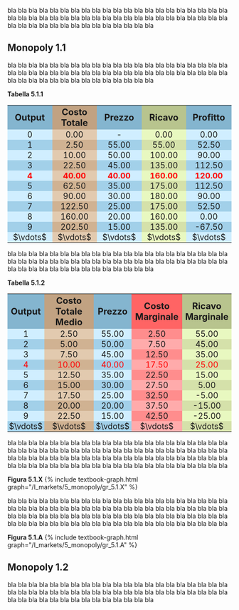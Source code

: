 


bla bla bla bla bla bla bla bla bla bla bla bla bla bla bla bla bla bla bla bla bla bla bla bla bla bla bla bla 
bla bla bla bla bla bla bla bla bla bla bla bla bla bla bla bla bla bla bla bla bla bla bla bla bla bla bla bla


<h2 id="SUBSEC_monopoly1.1-it">Monopoly 1.1</h2>

bla bla bla bla bla bla bla bla bla bla bla bla bla bla bla bla bla bla bla bla bla bla bla bla bla bla bla bla 
bla bla bla bla bla bla bla bla bla bla bla bla bla bla bla bla bla bla bla bla bla bla bla bla bla bla bla bla


<a id="tab_5.1.1"><strong>Tabella 5.1.1</strong></a>
<!---light blue = #d0eeff --->
<!---darker blue = #a2d0e9 --->
<!---light red = #ffa8a8 --->
<!---darker red = #ffd0d0 --->
<!---buyer darker color = #d5e1aa --->
<!---buyer light color = #e8f8c0 --->
<!---seller darker color = #f8e3c0 --->
<!---seller light color = #f8f4e1 --->
<style>
  .alf th,
  .alf td { padding: 1px; text-align: center; font-size: 18px; }
  .alf th { padding: 3px;  font-size: 20px; }
  .alf th:nth-child(1){ background-color: #84B5CF; }
  .alf th:nth-child(5){ background-color: #84B5CF; }
  .alf th:nth-child(4){ background-color: #B8C48E; }
  .alf th:nth-child(2){ background-color: #C1A282; }
  .alf th:nth-child(3){ background-color: #84B5CF; }

  .alf tr:nth-child(2n+1) td:nth-child(2){background: #D0B292;} 
  .alf tr:nth-child(2n+2) td:nth-child(2){background: #E2CAAF;} 

  .alf tr:nth-child(2n+1) td:nth-child(4){background: #d5e1aa;} 
  .alf tr:nth-child(2n+2) td:nth-child(4){background: #e8f8c0;} 

  .alf tr:nth-child(2n+1) td:nth-child(3){background: #a2d0e9;} 
  .alf tr:nth-child(2n+2) td:nth-child(3){background: #d0eeff;} 

  .alf tr:nth-child(2n+1) td:nth-child(1){background: #a2d0e9;} 
  .alf tr:nth-child(2n+2) td:nth-child(1){background: #d0eeff;} 

  .alf tr:nth-child(2n+1) td:nth-child(5){background: #a2d0e9;} 
  .alf tr:nth-child(2n+2) td:nth-child(5){background: #d0eeff;} 

  .alf tr:nth-child(6) {color: red; font-weight: bold; }

</style>

  <table class="alf">
    <tr>
      <th style="width:15%"> Output </th>
      <th style="width:15%"> Costo Totale </th>
      <th style="width:15%"> Prezzo </th>
      <th style="width:15%"> Ricavo </th>
      <th style="width:15%"> Profitto </th>
    </tr>
    <tr> <td>0</td>  <td>0.00</td> <td> - </td> <td>0.00</td> <td>0.00</td>  </tr>
    <tr> <td>1</td>  <td>2.50</td> <td>55.00</td> <td>55.00</td> <td>52.50</td>  </tr>
    <tr> <td>2</td>  <td>10.00</td> <td>50.00</td> <td>100.00</td> <td>90.00</td> </tr>
    <tr> <td>3</td>  <td>22.50</td> <td>45.00</td> <td>135.00</td> <td>112.50</td> </tr>
    <tr> <td>4</td>  <td>40.00</td> <td>40.00</td> <td>160.00</td> <td>120.00</td> </tr>
    <tr> <td>5</td>  <td>62.50</td> <td>35.00</td> <td>175.00</td> <td>112.50</td> </tr>
    <tr> <td>6</td>  <td>90.00</td> <td>30.00</td> <td>180.00</td> <td>90.00</td> </tr>
    <tr> <td>7</td>  <td>122.50</td> <td>25.00</td> <td>175.00</td> <td>52.50</td> </tr>
    <tr> <td>8</td>  <td>160.00</td> <td>20.00</td> <td>160.00</td> <td>0.00</td> </tr>
    <tr> <td>9</td>  <td>202.50</td> <td>15.00</td> <td>135.00</td> <td>-67.50</td> </tr>
    <tr> <td>$\vdots$</td> <td>$\vdots$</td> <td>$\vdots$</td> <td>$\vdots$</td> <td>$\vdots$</td> </tr>
  </table>






bla bla bla bla bla bla bla bla bla bla bla bla bla bla bla bla bla bla bla bla bla bla bla bla bla bla bla bla
bla bla bla bla bla bla bla bla bla bla bla bla bla bla bla bla bla bla bla bla bla bla bla bla bla bla bla bla 







<a id="tab_5.1.2"><strong>Tabella 5.1.2</strong></a>
<!---light blue = #d0eeff --->
<!---darker blue = #a2d0e9 --->
<!---light red = #ffa8a8 --->
<!---darker red = #ffd0d0 --->
<!---buyer darker color = #d5e1aa --->
<!---buyer light color = #e8f8c0 --->
<!---seller darker color = #f8e3c0 --->
<!---seller light color = #f8f4e1 --->
<style>
  .alf2 th,
  .alf2 td { padding: 1px; text-align: center; font-size: 18px; }
  .alf2 th { padding: 3px;  font-size: 20px; }
  .alf2 th:nth-child(1){ background-color: #84B5CF; }
  .alf2 th:nth-child(5){ background-color: #B8C48E; }
  .alf2 th:nth-child(4){ background-color: #FF6464; }
  .alf2 th:nth-child(2){ background-color: #C1A282; }
  .alf2 th:nth-child(3){ background-color: #84B5CF; }


  .alf2 tr:nth-child(2n+1) td:nth-child(1){background: #a2d0e9;} 
  .alf2 tr:nth-child(2n+2) td:nth-child(1){background: #d0eeff;} 

  .alf2 tr:nth-child(2n+1) td:nth-child(3){background: #a2d0e9;} 
  .alf2 tr:nth-child(2n+2) td:nth-child(3){background: #d0eeff;} 

  .alf2 tr:nth-child(2n+1) td:nth-child(5){background: #d5e1aa;} 
  .alf2 tr:nth-child(2n+2) td:nth-child(5){background: #e8f8c0;} 

  .alf2 tr:nth-child(2n+1) td:nth-child(4){background: #ffabab;} 
  .alf2 tr:nth-child(2n+2) td:nth-child(4){background: #ff8d8d;} 

  .alf2 tr:nth-child(2n+1) td:nth-child(2){background: #D0B292;} 
  .alf2 tr:nth-child(2n+2) td:nth-child(2){background: #E2CAAF;} 

  .alf2 tr:nth-child(5) {color: red; font-weight: normal; }

</style>

  <table class="alf2">
    <tr>
      <th style="width:10%"> Output </th>
      <th style="width:20%"> Costo Totale Medio </th>
      <th style="width:15%"> Prezzo </th>
      <th style="width:20%"> Costo Marginale </th>
      <th style="width:15%"> Ricavo Marginale</th>
    </tr>
    <tr> <td>1</td> <td>2.50</td> <td>55.00</td> <td>2.50</td> <td>55.00</td>  </tr>
    <tr> <td>2</td> <td>5.00</td> <td>50.00</td> <td>7.50</td> <td>45.00</td> </tr>
    <tr> <td>3</td> <td>7.50</td> <td>45.00</td> <td>12.50</td> <td>35.00</td> </tr>
    <tr> <td>4</td> <td>10.00</td> <td>40.00</td> <td>17.50</td> <td>25.00</td> </tr>
    <tr> <td>5</td> <td>12.50</td> <td>35.00</td> <td>22.50</td> <td>15.00</td> </tr>
    <tr> <td>6</td> <td>15.00</td> <td>30.00</td> <td>27.50</td> <td>5.00</td> </tr>
    <tr> <td>7</td> <td>17.50</td> <td>25.00</td> <td>32.50</td> <td>-5.00</td> </tr>
    <tr> <td>8</td> <td>20.00</td> <td>20.00</td> <td>37.50</td> <td>-15.00</td> </tr>
    <tr> <td>9</td> <td>22.50</td> <td>15.00</td> <td>42.50</td> <td>-25.00</td> </tr>
    <tr> <td>$\vdots$</td> <td>$\vdots$</td> <td>$\vdots$</td> <td>$\vdots$</td> <td>$\vdots$</td> </tr>
  </table>




bla bla bla bla bla bla bla bla bla bla bla bla bla bla bla bla bla bla bla bla bla bla bla bla bla bla bla bla
bla bla bla bla bla bla bla bla bla bla bla bla bla bla bla bla bla bla bla bla bla bla bla bla bla bla bla bla
bla bla bla bla bla bla bla bla bla bla bla bla bla bla bla bla bla bla bla bla bla bla bla bla bla bla bla bla

<a id="gr_5.1.X"><strong>Figura 5.1.X</strong></a>
{% include textbook-graph.html graph="/I_markets/5_monopoly/gr_5.1.X" %}

bla bla bla bla bla bla bla bla bla bla bla bla bla bla bla bla bla bla bla bla bla bla bla bla bla bla bla bla 
bla bla bla bla bla bla bla bla bla bla bla bla bla bla bla bla bla bla bla bla bla bla bla bla bla bla bla bla
bla bla bla bla bla bla bla bla bla bla bla bla bla bla bla bla bla bla bla bla bla bla bla bla bla bla bla bla




<a id="gr_5.1.A"><strong>Figura 5.1.A</strong></a>
{% include textbook-graph.html graph="/I_markets/5_monopoly/gr_5.1.A" %}




<h2 id="SUBSEC_monopoly1.2-it">Monopoly 1.2</h2>

bla bla bla bla bla bla bla bla bla bla bla bla bla bla bla bla bla bla bla bla bla bla bla bla bla bla bla bla 
bla bla bla bla bla bla bla bla bla bla bla bla bla bla bla bla bla bla bla bla bla bla bla bla bla bla bla bla

